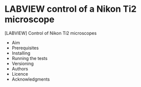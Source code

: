 # LABVIEW control of a Nikon Ti2 microscope
[LABVIEW] Control of Nikon Ti2 microscopes

- Aim
- Prerequisites
- Installing
- Running the tests
- Versioning
- Authors
- Licence
- Acknowledgments
